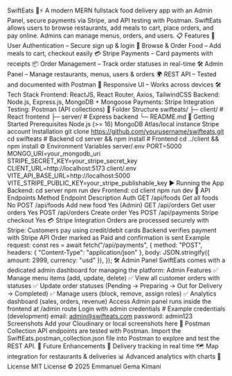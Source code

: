 SwiftEats 🍔⚡ A modern MERN fullstack food delivery app with an Admin Panel, secure payments via Stripe, and API testing with Postman. SwiftEats allows users to browse restaurants, add meals to cart, place orders, and pay online. Admins can manage menus, orders, and users. 📋 Features 👤 User Authentication – Secure sign up & login 🍴 Browse & Order Food – Add meals to cart, checkout easily 💳 Stripe Payments – Card payments with receipts 📦 Order Management – Track order statuses in real-time 🛠 Admin Panel – Manage restaurants, menus, users & orders 🌍 REST API – Tested and documented with Postman 📱 Responsive UI – Works across devices 🛠 Tech Stack Frontend: ReactJS, React Router, Axios, TailwindCSS Backend: Node.js, Express.js, MongoDB + Mongoose Payments: Stripe Integration Testing: Postman (API collections) 📂 Folder Structure swifteats/ ├─ client/ # React frontend ├─ server/ # Express backend └─ README.md 🚀 Getting Started Prerequisites Node.js (>= 16) MongoDB Atlas/local instance Stripe account Installation git clone https://github.com/yourusername/swifteats.git cd swifteats # Backend cd server && npm install # Frontend cd ../client && npm install ⚙️ Environment Variables server/.env PORT=5000 MONGO_URI=your_mongodb_uri STRIPE_SECRET_KEY=your_stripe_secret_key CLIENT_URL=http://localhost:5173 client/.env VITE_API_BASE_URL=http://localhost:5000 VITE_STRIPE_PUBLIC_KEY=your_stripe_publishable_key ▶️ Running the App Backend: cd server npm run dev Frontend: cd client npm run dev 📡 API Endpoints Method Endpoint Description Auth GET /api/foods Get all foods No POST /api/foods Add new food Yes (Admin) GET /api/orders Get user orders Yes POST /api/orders Create order Yes POST /api/payments Stripe checkout Yes 💳 Stripe Integration Orders are processed securely with Stripe: Customers pay using credit/debit cards Backend verifies payment with Stripe API Order marked as Paid and confirmation is sent Example request: const res = await fetch("/api/payments", { method: "POST", headers: { "Content-Type": "application/json" }, body: JSON.stringify({ amount: 2999, currency: "usd" }), }); 🛠 Admin Panel SwiftEats comes with a dedicated admin dashboard for managing the platform: Admin Features ✅ Manage menu items (add, update, delete) ✅ View all customer orders with statuses ✅ Update order statuses (Pending → Preparing → Out for Delivery → Completed) ✅ Manage users (block, remove, assign roles) ✅ Analytics dashboard (sales, orders, revenue) Access Admin panel runs inside the frontend at /admin route Login with admin credentials # Example credentials (development) email: admin@swifteats.com password: admin123 Screenshots Add your Cloudinary or local screenshots here 🧪 Postman Collection API endpoints are tested with Postman. Import the SwiftEats.postman_collection.json file into Postman to explore and test the REST API. 📌 Future Enhancements 🛵 Delivery tracking in real time 🗺 Map integration for restaurants & deliveries 📊 Advanced analytics with charts 📄 License MIT License © 2025 Emmanuel Gema Kimani
